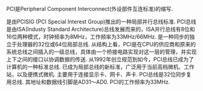 PCI是Peripheral Component Interconnect(外设部件互连标准)的缩写. 

是由PCISIG (PCI Special Interest Group)推出的一种局部并行总线标准. PCI总线是由ISA(Industy Standard Architecture)总线发展而来的，ISA并行总线有8位和16位两种模式，时钟频率为8MHz，工作频率为33MHz/66MHz. 是一种同步的独立于处理器的32位或64位局部总线. 从结构上看，PCI是在CPU的供应商和原来的系统总线之间插入的一级总线，具体由一个桥接电路实现对这一层的管理，并实现上下之间的接口以协调数据的传送. 从1992年创立规范到如今，PCI总线已成为了计算机的一种标准总线. 已成为局部总线的新标准，广泛用于当前高档微机、工作站，以及便携式微机. 主要用于连接显示卡、网卡、声卡. PCI总线是32位同步复用总线. 其地址和数据线引脚是AD31～AD0. PCI的工作频率为33MHz. 